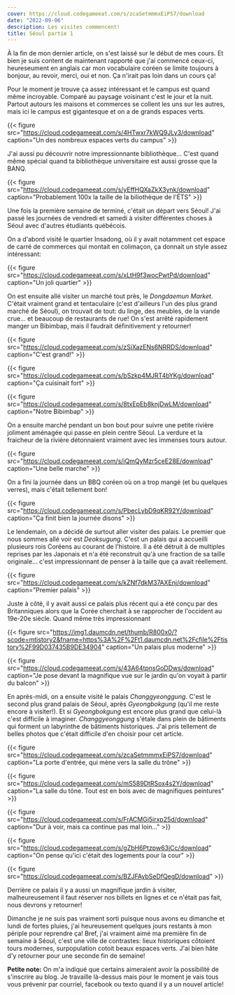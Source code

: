 ```yaml
---
cover: https://cloud.codegameeat.com/s/zcaSetmmmxEiPS7/download
date: "2022-09-06"
description: Les visites commencent!
title: Séoul partie 1
---
```


À la fin de mon dernier article, on s'est laissé sur le début de mes cours.
Et bien je suis content de maintenant rapporté que j'ai commencé ceux-ci, heureseument en anglais car mon vocabulaire coréen se limite toujours à bonjour, au revoir, merci, oui et non. Ça n'irait pas loin dans un cours ça! 

Pour le moment je trouve ça assez intéressant et le campus est quand même incroyable.
Comparé au paysage voisinant c'est le jour et la nuit. Partout autours les maisons et commerces se collent les uns sur les autres, mais ici le campus est gigantesque
et on a de grands espaces verts.

{{< figure src="https://cloud.codegameeat.com/s/4HTwxr7kWQ9JLy3/download" caption="Un des nombreux espaces verts du campus" >}}

J'ai aussi pu découvrir notre impressionnante bibliothèque... C'est quand même spécial quand ta bibliothèque universitaire est aussi grosse que la BANQ.

{{< figure src="https://cloud.codegameeat.com/s/yEffHQXaZkX3ynk/download" caption="Probablement 100x la taille de la biliothèque de l'ÉTS" >}}

Une fois la première semaine de terminé, c'était un départ vers Séoul! J'ai passé les journées de vendredi et samedi à visiter différentes choses à Séoul avec d'autres étudiants québécois.

On a d'abord visité le quartier Insadong, où il y avait notamment cet espace de carré de commerces qui montait en colimaçon, ça donnait un style assez intéressant:

{{< figure src="https://cloud.codegameeat.com/s/xLtH9f3wocPwtPd/download" caption="Un joli quartier" >}}

On est ensuite allé visiter un marché tout près, le *Dongdaemun Market*. C'était vraiment grand et tentaculaire (c'est d'ailleurs l'un des plus grand marché de Séoul), on trouvait de tout: du linge, des meubles, de la viande crue... et beaucoup de restaurants de rue! On s'est arrêté rapidement manger un Bibimbap, mais il faudrait définitivement y retourner!

{{< figure src="https://cloud.codegameeat.com/s/zSiXazENs6NRRDS/download" caption="C'est grand!" >}}

{{< figure src="https://cloud.codegameeat.com/s/bSzkp4MJRT4bYKg/download" caption="Ça cuisinait fort" >}}

{{< figure src="https://cloud.codegameeat.com/s/8txEpEb8knjDwLM/download" caption="Notre Bibimbap" >}}

On a ensuite marché pendant un bon bout pour suivre une petite rivière joliment aménagée qui passe en plein centre Séoul. La verdure et la fraicheur de la rivière détonnaient vraiment avec les immenses tours autour.

{{< figure src="https://cloud.codegameeat.com/s/iQmQyMzr5ceE28E/download" caption="Une belle marche" >}}

On a fini la journée dans un BBQ coréen où on a trop mangé (et bu quelques verres), mais c'était tellement bon!

{{< figure src="https://cloud.codegameeat.com/s/PbecLybD9qKR92Y/download" caption="Ça finit bien la journée disons" >}}

Le lendemain, on a décidé de surtout aller visiter des palais. Le premier que nous sommes allé voir est *Deoksugung*. C'est un palais qui a accueilli plusieurs rois Coréens au courant de l'histoire. Il a été détruit à de multiples reprises par les Japonais et n'a été reconstruit qu'à une fraction de sa taille originale... c'est impressionnant de penser à la taille que ça avait réellement.

{{< figure src="https://cloud.codegameeat.com/s/kZNf7dkM37AXEnj/download" caption="Premier palais" >}}

Juste à côté, il y avait aussi ce palais plus récent qui a été conçu par des Britanniques alors que la Corée cherchait à se rapprocher de l'occident au 19e-20e siècle. Quand même très impressionnant

{{< figure src="https://img1.daumcdn.net/thumb/R800x0/?scode=mtistory2&fname=https%3A%2F%2Ft1.daumcdn.net%2Fcfile%2Ftistory%2F99D037435B9DE34904" caption="Un palais plus moderne" >}}

{{< figure src="https://cloud.codegameeat.com/s/43A64tpnsGoDDws/download" caption="Je pose devant la magnifique vue sur le jardin qu'on voyait à partir du balcon" >}}

En après-midi, on a ensuite visité le palais *Changgyeonggung*. C'est le second plus grand palais de Séoul, après *Gyeongbokgung* (qu'il me reste encore à visiter!). Et si *Gyeongbokgung* est encore plus grand que celui-là c'est difficile à imaginer. *Changgyeonggung* s'étale dans plein de bâtiments qui forment un labyrinthe de bâtiments historiques. J'ai pris tellement de belles photos que c'était difficile d'en choisir pour cet article.

{{< figure src="https://cloud.codegameeat.com/s/zcaSetmmmxEiPS7/download" caption="La porte d'entrée, qui mène vers la salle du trône" >}}

{{< figure src="https://cloud.codegameeat.com/s/mS589DtRSox4s2Y/download" caption="La salle du tône. Tout est en bois avec de magnifiques peintures" >}}

{{< figure src="https://cloud.codegameeat.com/s/FrACMGj5irxp25d/download" caption="Dur à voir, mais ca continue pas mal loin..." >}}

{{< figure src="https://cloud.codegameeat.com/s/gZbH6Ptzpw63jCc/download" caption="On pense qu'ici c'était des logements pour la cour" >}}

{{< figure src="https://cloud.codegameeat.com/s/BZJFAybSeDfQegD/download" >}}

Derrière ce palais il y a aussi un magnifique jardin à visiter, malheureusement il faut réserver nos billets en lignes et ce n'était pas fait, nous devrons y retourner!

Dimanche je ne suis pas vraiment sorti puisque nous avons eu dimanche et lundi de fortes pluies, j'ai heureusement quelques jours restants à mon périple pour reprendre ça! Bref, j'ai vraiment aimé ma première fin de semaine à Séoul, c'est une ville de contrastes: lieux historiques côtoient tours modernes, surpopulation cotoit beaux espaces verts. J'ai bien hâte d'y retourner pour une seconde fin de semaine!

**Petite note:** On m'a indiqué que certains aimeraient avoir la possibilité de s'inscrire au blog. Je travaille là-dessus mais pour le moment je vais tous vous prévenir par courriel, facebook ou texto quand il y a un nouvel article!
